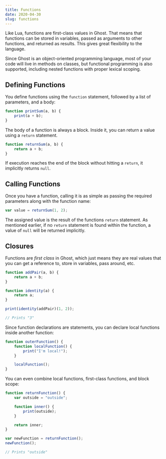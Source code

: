 ```yaml
---
title: Functions
date: 2020-04-30
slug: functions
---
```


Like Lua, functions are first-class values in Ghost. That means that functions can be stored in variables, passed as arguments to other functions, and returned as results. This gives great flexibility to the language.

Since Ghost is an object-oriented programming language, most of your code will live in methods on classes, but functional programming is also supported, including nested functions with proper lexical scoping.

## Defining Functions
You define functions using the `function` statement, followed by a list of parameters, and a body:

```javascript
function printSum(a, b) {
    print(a + b);
}
```

The body of a function is always a block. Inside it, you can return a value using a `return` statement.

```javascript
function returnSum(a, b) {
    return a + b;
}
```

If execution reaches the end of the block without hitting a `return`, it implicitly returns `null`.

## Calling Functions
Once you have a function, calling it is as simple as passing the required parameters along with the function name:

```javascript
var value = returnSum(1, 2);
```

The assigned value is the result of the functions `return` statement. As mentioned earlier, if no `return` statement is found within the function, a value of `null` will be returned implicitly.

## Closures
Functions are _first class_ in Ghost, which just means they are real values that you can get a reference to, store in variables, pass around, etc.

```javascript
function addPair(a, b) {
    return a + b;
}

function identity(a) {
    return a;
}

print(identity(addPair)(1, 2));

// Prints "3"
```

Since function declarations are statements, you can declare local functions inside another function:

```javascript
function outerFunction() {
    function localFunction() {
        print("I'm local!");
    }

    localFunction();
}
```

You can even combine local functions, first-class functions, and block scope:

```javascript
function returnFunction() {
    var outside = "outside";

    function inner() {
        print(outside);
    }

    return inner;
}

var newFunction = returnFunction();
newFunction();

// Prints "outside"
```